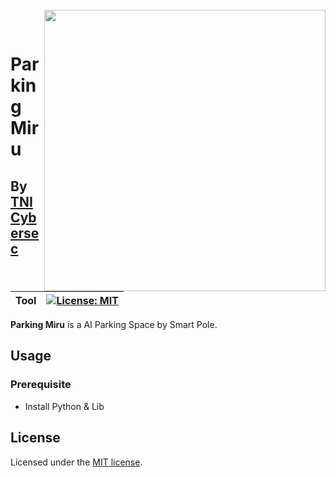 <br>
<img align="right" src="https://1.bp.blogspot.com/-rOzaFundJJs/XDXbpw5esdI/AAAAAAABRCk/0tKMShMDKW0YGvuTwT2lvC01wRj89xNNQCLcBGAs/s400/iromegane_man.png" width="450"></img>
<p align="center">
</br>	

# Parking Miru
## By [TNI Cybersec](https://tni-cybersec.github.io)
|Tool|[![License: MIT](https://img.shields.io/badge/license-MIT-blue?style=flat-square)](LICENSE)|
|----|----|

**Parking Miru** is a AI Parking Space by Smart Pole.
## Usage

### Prerequisite

- Install Python & Lib

## License

Licensed under the [MIT license](LICENSE).
